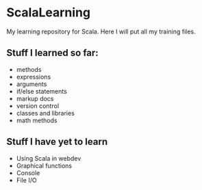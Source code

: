 # ScalaLearning
My learning repository for Scala.
Here I will put all my training files.
## Stuff I learned so far:
* methods
* expressions
* arguments
* if/else statements
* markup docs
* version control
* classes and libraries
* math methods
## Stuff I have yet to learn
* Using Scala in webdev
* Graphical functions
* Console
* File I/O

